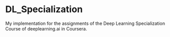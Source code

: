 # DL_Specialization
My implementation for the assignments of the Deep Learning Specialization Course of deeplearning.ai in Coursera.
